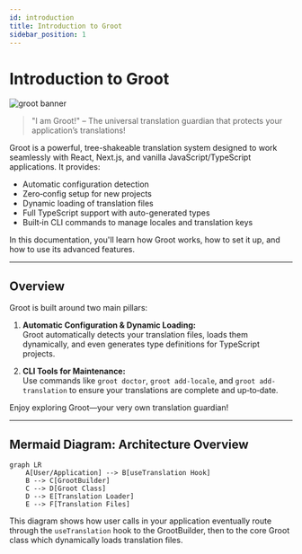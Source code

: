 ```yaml
---
id: introduction
title: Introduction to Groot
sidebar_position: 1
---
```


# Introduction to Groot

![groot banner](/groot/groot.jpeg)

> "I am Groot!" – The universal translation guardian that protects your application’s translations!

Groot is a powerful, tree-shakeable translation system designed to work seamlessly with React, Next.js, and vanilla JavaScript/TypeScript applications. It provides:

- Automatic configuration detection
- Zero‑config setup for new projects
- Dynamic loading of translation files
- Full TypeScript support with auto-generated types
- Built‑in CLI commands to manage locales and translation keys

In this documentation, you'll learn how Groot works, how to set it up, and how to use its advanced features.

---

## Overview

Groot is built around two main pillars:

1. **Automatic Configuration & Dynamic Loading:**  
   Groot automatically detects your translation files, loads them dynamically, and even generates type definitions for TypeScript projects.

2. **CLI Tools for Maintenance:**  
   Use commands like `groot doctor`, `groot add-locale`, and `groot add-translation` to ensure your translations are complete and up‑to‑date.

Enjoy exploring Groot—your very own translation guardian!

---

## Mermaid Diagram: Architecture Overview

```mermaid
graph LR
    A[User/Application] --> B[useTranslation Hook]
    B --> C[GrootBuilder]
    C --> D[Groot Class]
    D --> E[Translation Loader]
    E --> F[Translation Files]
```

This diagram shows how user calls in your application eventually route through the `useTranslation` hook to the GrootBuilder, then to the core Groot class which dynamically loads translation files.
